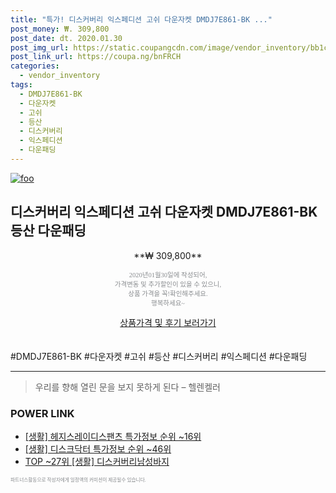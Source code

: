 ```yaml
--- 
title: "특가! 디스커버리 익스페디션 고쉬 다운자켓 DMDJ7E861-BK ..." 
post_money: ₩. 309,800 
post_date: dt. 2020.01.30 
post_img_url: https://static.coupangcdn.com/image/vendor_inventory/bb1c/9249a6d532d18e6537f3bfe598b6fba19bf030cc3c6a4224c5730eb77c49.jpg 
post_link_url: https://coupa.ng/bnFRCH 
categories: 
  - vendor_inventory 
tags: 
  - DMDJ7E861-BK 
  - 다운자켓 
  - 고쉬 
  - 등산 
  - 디스커버리 
  - 익스페디션 
  - 다운패딩 
--- 
```

[![foo](https://static.coupangcdn.com/image/vendor_inventory/bb1c/9249a6d532d18e6537f3bfe598b6fba19bf030cc3c6a4224c5730eb77c49.jpg)](https://coupa.ng/bnFRCH) 

## 디스커버리 익스페디션 고쉬 다운자켓 DMDJ7E861-BK 등산 다운패딩 
<p style="text-align: center;">**₩ 309,800**</p> 
<p style="text-align: center;"><span style="color: #898c8f; font-family: Georgia,Times,serif; font-size: 0.75em;">2020년01월30일에 작성되어, <br>가격변동 및 추가할인이 있을 수 있으니,<br> 상품 가격을 꼭!확인해주세요.<br>행복하세요~</span> 
</p>	 
<div markdown="0" style="text-align: center;"><a href="https://coupa.ng/bnFRCH" class="btn btn--success">상품가격 및 후기 보러가기</a></div> 
<br><br> 
  #DMDJ7E861-BK #다운자켓 #고쉬 #등산 #디스커버리 #익스페디션 #다운패딩 
<hr> 

> 우리를 향해 열린 문을 보지 못하게 된다  – 헬렌켈러 


### POWER LINK

* <a href="https://blog.naver.com/sakai111/221778632734" target="_blank"> [생활] 헤지스레이디스팬츠 특가정보 순위 ~16위</a>
* <a href="https://blog.naver.com/sakai111/221781648893" target="_blank"> [생활] 디스크닥터 특가정보 순위 ~46위</a>
* <a href="https://blog.naver.com/an0733/221786150573" target="_blank"> TOP ~27위 [생활] 디스커버리남성바지</a>

<span style="color: #898c8f; font-family: Georgia,Times,serif; font-size: 0.55em;">파트너스활동으로 작성자에게 일정액의 커미션이 제공될수 있습니다.</span> 

